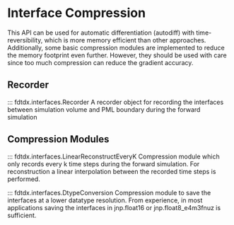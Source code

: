 # Interface Compression
This API can be used for automatic differentiation (autodiff) with time-reversibility, which is more memory efficient than other approaches. 
Additionally, some basic compression modules are implemented to reduce the memory footprint even further. However, they should be used with care since too much compression can reduce the gradient accuracy.

## Recorder 
::: fdtdx.interfaces.Recorder
A recorder object for recording the interfaces between simulation volume and PML boundary during the forward simulation

## Compression Modules
::: fdtdx.interfaces.LinearReconstructEveryK
Compression module which only records every k time steps during the forward simulation. For reconstruction a linear interpolation between the recorded time steps is performed.

::: fdtdx.interfaces.DtypeConversion
Compression module to save the interfaces at a lower datatype resolution. From experience, in most applications saving the interfaces in jnp.float16 or jnp.float8_e4m3fnuz is sufficient.
